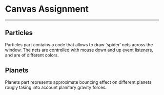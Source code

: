# Canvas Assignment

---

## Particles

Particles part contains a code that allows to draw 'spider' nets across the window. The nets are controlled with mouse down and up event listeners, and are of different colors.

## Planets

Planets part represents approximate bouncing effect on different planets rougly taking into account planitary gravity forces.
